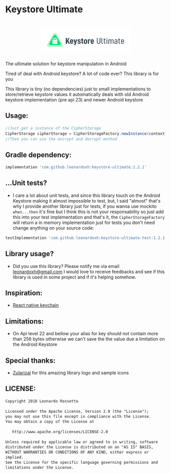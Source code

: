 # Keystore Ultimate
<h1 align=center>
<img src="Logo/horizontal.png" width=55%>
</h1>

The ultimate solution for keystore manipulation in Android

Tired of deal with Android keystore? A lot of code ever? This library is for you

This library is tiny (no dependencies) just to small implementations to store/retrieve keystore values
it automatically deals with old Android keystore implementation (pre api 23) and newer Android keystore

Usage:
---
```java
//Just get a instance of the CipherStorage
CipherStorage cipherStorage = CipherStorageFactory.newInstance(context);
//Then you can use the encrypt and decrypt method
```

Gradle dependency:
---
```groovy
implementation 'com.github.leonardoxh:keystore-ultimate:1.2.1'
```

...Unit tests?
---
* I care a lot about unit tests, and since this library touch on the Android Keystore
making it almost impossible to test, but, I said "almost" that's why I provide another library
just for tests, if you wanna use mockito `when...then` it's fine but I think this is not
your responsability so just add this into your test implementation and that's it, the
`CipherStorageFactory` will return a in memory implementation just for tests you don't need change
anything on your source code:
```groovy
testImplementation 'com.github.leonardoxh:keystore-ultimate-test:1.2.1'
```

Library usage?
---
* Did you use this library? Please notify me via email leonardoxh@gmail.com I would love to receive feedbacks and see if this library is used in some project and if it's helping somehow.

Inspiration:
---
* [React native keychain](https://github.com/oblador/react-native-keychain)

Limitations:
---
* On Api level 22 and bellow your alias for key should not contain more than 256 bytes otherwise we can't save
the the value due a limitation on the Android Keystore

Special thanks:
---
- [Zularizal](https://github.com/zularizal) for this amazing library logo and sample icons

LICENSE:
---
```
Copyright 2018 Leonardo Rossetto

Licensed under the Apache License, Version 2.0 (the "License");
you may not use this file except in compliance with the License.
You may obtain a copy of the License at

   http://www.apache.org/licenses/LICENSE-2.0

Unless required by applicable law or agreed to in writing, software
distributed under the License is distributed on an "AS IS" BASIS,
WITHOUT WARRANTIES OR CONDITIONS OF ANY KIND, either express or implied.
See the License for the specific language governing permissions and
limitations under the License.
```
